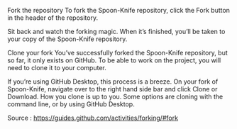 Fork the repository
To fork the Spoon-Knife repository, click the Fork button in the header of the repository.

Sit back and watch the forking magic. When it’s finished, you’ll be taken to your copy of the Spoon-Knife repository.

Clone your fork
You’ve successfully forked the Spoon-Knife repository, but so far, it only exists on GitHub. To be able to work on the project, you will need to clone it to your computer.

If you’re using GitHub Desktop, this process is a breeze. On your fork of Spoon-Knife, navigate over to the right hand side bar and click Clone or Download. How you clone is up to you. Some options are cloning with the command line, or by using GitHub Desktop.

Source : https://guides.github.com/activities/forking/#fork

